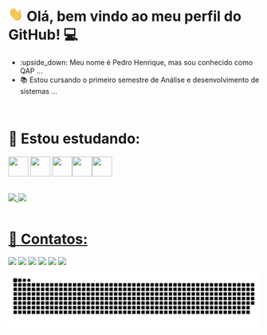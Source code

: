 # <img src="https://raw.githubusercontent.com/ABSphreak/ABSphreak/master/gifs/Hi.gif" width="30px"> Olá, bem vindo ao meu perfil do GitHub! :computer:

- :upside_down: Meu nome é Pedro Henrique, mas sou conhecido como QAP ...
- :books: Estou cursando o primeiro semestre de Análise e desenvolvimento de sistemas ...
<br>

# :notebook: Estou estudando:

<img src="https://cdn.jsdelivr.net/gh/devicons/devicon/icons/html5/html5-original.svg" width="40" height="40"/> <img src="https://cdn.jsdelivr.net/gh/devicons/devicon/icons/css3/css3-original.svg" width="40" height="40"/> <img src="https://cdn.jsdelivr.net/gh/devicons/devicon/icons/javascript/javascript-original.svg" width="40" height="40"/><img src="https://cdn.jsdelivr.net/gh/devicons/devicon/icons/python/python-original.svg" width="40" height="40"/><img src="https://cdn.jsdelivr.net/gh/devicons/devicon/icons/lua/lua-original.svg" width="40" height="40"/>

<br>

<div>
  <a href="https://github.com/oqapzin">
  <img height="180em" src="https://github-readme-stats.vercel.app/api/top-langs/?username=oqapzin&layout=compact&langs_count=7&theme=dracula"/>
    
  <img height="180em" src="https://github-readme-stats.vercel.app/api?username=oqapzin&show_icons=true&theme=dracula&include_all_commits=true&count_private=true"/>
</div>
  
<br>
  
# 📱 Contatos:

<div>
<a href="https://www.youtube.com/channel/UCLaerned_2gQLgzN7ryQuzg" target="_blank"><img src="https://img.shields.io/badge/YouTube-FF0000?style=for-the-badge&logo=youtube&logoColor=white" target="_blank"></a>
<a href="https://www.instagram.com/oqapzin/" target="_blank"><img src="https://img.shields.io/badge/-Instagram-%23E4405F?style=for-the-badge&logo=instagram&logoColor=white" target="_blank"></a>
 <a href="https://twitter.com/QAPZIN1" target="_blank"><img src="https://img.shields.io/badge/Twitter-0077B5?style=for-the-badge&logo=twitter&logoColor=White"  target="_blank"></a>
<a href="https://www.twitch.tv/oqapzin" target="_blank"><img src="https://img.shields.io/badge/Twitch-9146FF?style=for-the-badge&logo=twitch&logoColor=white" target="_blank"></a>
<a href = "mailto:phenriquepalmeiras@gmail.com"><img src="https://img.shields.io/badge/Gmail-D14836?style=for-the-badge&logo=gmail&logoColor=white" target="_blank"></a>
<a href="https://www.linkedin.com/in/pedro-henrique-a0974122b/" target="_blank"><img src="https://img.shields.io/badge/-LinkedIn-%230077B5?style=for-the-badge&logo=linkedin&logoColor=white" target="_blank"></a>   
</div>
  
  
 ![Snake animation](https://github.com/oqapzin/oqapzin/blob/output/github-contribution-grid-snake.svg)
